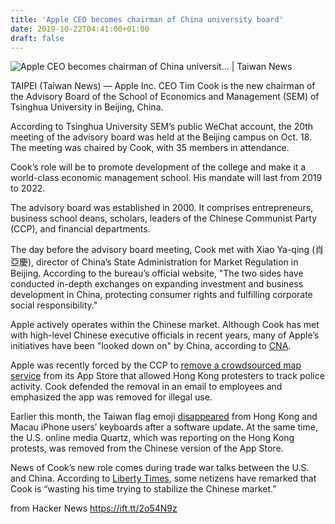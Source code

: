 ```yaml
---
title: 'Apple CEO becomes chairman of China university board'
date: 2019-10-22T04:41:00+01:00
draft: false
---
```


![](https://tnimage.taiwannews.com.tw/photos/2019/10/21/1571646000-5dad6a30c62db.jpg "Apple CEO becomes chairman of China universit... | Taiwan News")  

TAIPEI (Taiwan News) — Apple Inc. CEO Tim Cook is the new chairman of the Advisory Board of the School of Economics and Management (SEM) of Tsinghua University in Beijing, China.

According to Tsinghua University SEM’s public WeChat account, the 20th meeting of the advisory board was held at the Beijing campus on Oct. 18. The meeting was chaired by Cook, with 35 members in attendance.

Cook’s role will be to promote development of the college and make it a world-class economic management school. His mandate will last from 2019 to 2022.

The advisory board was established in 2000. It comprises entrepreneurs, business school deans, scholars, leaders of the Chinese Communist Party (CCP), and financial departments.

The day before the advisory board meeting, Cook met with Xiao Ya-qing (肖亞慶), director of China’s State Administration for Market Regulation in Beijing. According to the bureau’s official website, "The two sides have conducted in-depth exchanges on expanding investment and business development in China, protecting consumer rights and fulfilling corporate social responsibility."

Apple actively operates within the Chinese market. Although Cook has met with high-level Chinese executive officials in recent years, many of Apple’s initiatives have been "looked down on" by China, according to [CNA](https://www.cna.com.tw/news/firstnews/201910210031.aspx).

Apple was recently forced by the CCP to [remove a crowdsourced map service](https://www.taiwannews.com.tw/en/news/3793386) from its App Store that allowed Hong Kong protesters to track police activity. Cook defended the removal in an email to employees and emphasized the app was removed for illegal use.

Earlier this month, the Taiwan flag emoji [disappeared](https://www.taiwannews.com.tw/en/news/3791562) from Hong Kong and Macau iPhone users’ keyboards after a software update. At the same time, the U.S. online media Quartz, which was reporting on the Hong Kong protests, was removed from the Chinese version of the App Store.

News of Cook’s new role comes during trade war talks between the U.S. and China. According to [Liberty Times](https://news.ltn.com.tw/news/world/breakingnews/2952568), some netizens have remarked that Cook is “wasting his time trying to stabilize the Chinese market.”

  
  
from Hacker News https://ift.tt/2o54N9z